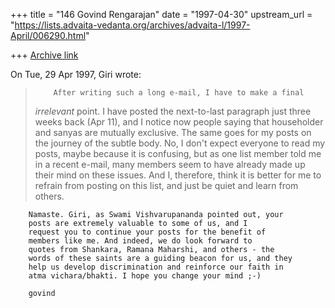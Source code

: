 +++
title = "146 Govind Rengarajan"
date = "1997-04-30"
upstream_url = "https://lists.advaita-vedanta.org/archives/advaita-l/1997-April/006290.html"

+++
[Archive link](https://lists.advaita-vedanta.org/archives/advaita-l/1997-April/006290.html)

On Tue, 29 Apr 1997, Giri wrote:

>         After writing such a long e-mail, I have to make a final
> *irrelevant* point. I have posted the next-to-last paragraph just three
> weeks back (Apr 11), and I notice now people saying that householder and
> sanyas are mutually exclusive. The same goes for my posts on the journey
> of the subtle body. No, I don't expect everyone to read my posts, maybe
> because it is confusing, but as one list member told me in a recent
> e-mail, many members seem to have already made up their mind on these
> issues.  And I, therefore, think it is better for me to refrain from
> posting on this list, and just be quiet and learn from others.
>
        Namaste. Giri, as Swami Vishvarupananda pointed out, your
        posts are extremely valuable to some of us, and I
        request you to continue your posts for the benefit of
        members like me. And indeed, we do look forward to
        quotes from Shankara, Ramana Maharshi, and others - the
        words of these saints are a guiding beacon for us, and they
        help us develop discrimination and reinforce our faith in
        atma vichara/bhakti. I hope you change your mind ;-)

        govind

